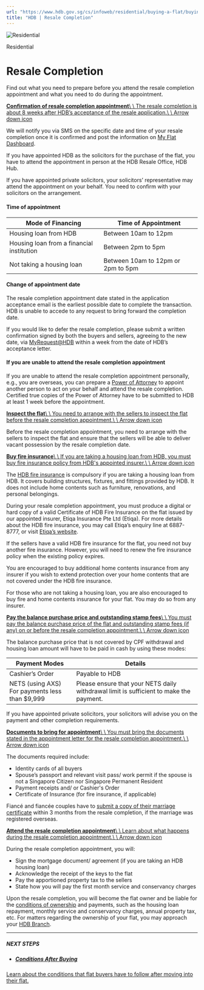 ```yaml
---
url: "https://www.hdb.gov.sg/cs/infoweb/residential/buying-a-flat/buying-procedure-for-resale-flats/resale-completion?anchor=balance-purchase-price"
title: "HDB | Resale Completion"
---
```


![Residential](https://www.hdb.gov.sg/cs/infoweb/-/media/HDBContent/Images/General/residential-masthead.jpg)

Residential


# Resale Completion

Find out what you need to prepare before you attend the resale completion appointment and what you need to do during the appointment.

[**Confirmation of resale completion appointment**\\
\\
The resale completion is about 8 weeks after HDB’s acceptance of the resale application.\\
\\
Arrow down icon](https://www.hdb.gov.sg/cs/infoweb/residential/buying-a-flat/buying-procedure-for-resale-flats/resale-completion?anchor=balance-purchase-price#Confirmationofresalecompletionappointment-1)

We will notify you via SMS on the specific date and time of your resale completion once it is confirmed and post the information on [My Flat Dashboard](https://services2.hdb.gov.sg/web/bp28/TimeLine/my-flat-dashboard).

If you have appointed HDB as the solicitors for the purchase of the flat, you have to attend the appointment in person at the HDB Resale Office, HDB Hub.

If you have appointed private solicitors, your solicitors’ representative may attend the appointment on your behalf. You need to confirm with your solicitors on the arrangement.

#### Time of appointment

| Mode of Financing | Time of Appointment |
| --- | --- |
| Housing loan from HDB | Between 10am to 12pm |
| Housing loan from a financial institution | Between 2pm to 5pm |
| Not taking a housing loan | Between 10am to 12pm or 2pm to 5pm |

#### Change of appointment date

The resale completion appointment date stated in the application acceptance email is the earliest possible date to complete the transaction. HDB is unable to accede to any request to bring forward the completion date.

If you would like to defer the resale completion, please submit a written confirmation signed by both the buyers and sellers, agreeing to the new date, via [MyRequest@HDB](https://services2.hdb.gov.sg/webapp/BE15AWMyRequest/BE15PMain) within a week from the date of HDB’s acceptance letter.

#### If you are unable to attend the resale completion appointment

If you are unable to attend the resale completion appointment personally, e.g., you are overseas, you can prepare a [Power of Attorney](https://www.hdb.gov.sg/cs/infoweb/residential/buying-a-flat/buying-procedure-for-resale-flats/resale-application/application?anchor=poa) to appoint another person to act on your behalf and attend the resale completion. Certified true copies of the Power of Attorney have to be submitted to HDB at least 1 week before the appointment.

[**Inspect the flat**\\
\\
You need to arrange with the sellers to inspect the flat before the resale completion appointment.\\
\\
Arrow down icon](https://www.hdb.gov.sg/cs/infoweb/residential/buying-a-flat/buying-procedure-for-resale-flats/resale-completion?anchor=balance-purchase-price#Inspecttheflat-2)

Before the resale completion appointment, you need to arrange with the sellers to inspect the flat and ensure that the sellers will be able to deliver vacant possession by the resale completion date.

[**Buy fire insurance**\\
\\
If you are taking a housing loan from HDB, you must buy fire insurance policy from HDB's appointed insurer.\\
\\
Arrow down icon](https://www.hdb.gov.sg/cs/infoweb/residential/buying-a-flat/buying-procedure-for-resale-flats/resale-completion?anchor=balance-purchase-price#Buyfireinsurance-3)

The [HDB fire insurance](https://www.hdb.gov.sg/cs/infoweb/residential/living-in-an-hdb-flat/fire-insurance) is compulsory if you are taking a housing loan from HDB. It covers building structures, fixtures, and fittings provided by HDB. It does not include home contents such as furniture, renovations, and personal belongings.

During your resale completion appointment, you must produce a digital or hard copy of a valid Certificate of HDB Fire Insurance on the flat issued by our appointed insurer, Etiqa Insurance Pte Ltd (Etiqa). For more details about the HDB fire insurance, you may call Etiqa’s enquiry line at 6887-8777, or visit [Etiqa’s website](http://www.etiqa.com.sg/fire-insurance).

If the sellers have a valid HDB fire insurance for the flat, you need not buy another fire insurance. However, you will need to renew the fire insurance policy when the existing policy expires.

You are encouraged to buy additional home contents insurance from any insurer if you wish to extend protection over your home contents that are not covered under the HDB fire insurance.

For those who are not taking a housing loan, you are also encouraged to buy fire and home contents insurance for your flat. You may do so from any insurer.

[**Pay the balance purchase price and outstanding stamp fees**\\
\\
You must pay the balance purchase price of the flat and outstanding stamp fees (if any) on or before the resale completion appointment.\\
\\
Arrow down icon](https://www.hdb.gov.sg/cs/infoweb/residential/buying-a-flat/buying-procedure-for-resale-flats/resale-completion?anchor=balance-purchase-price#Paythebalancepurchasepriceandoutstandingstampfees-4)

The balance purchase price that is not covered by CPF withdrawal and housing loan amount will have to be paid in cash by using these modes:

| Payment Modes | Details |
| --- | --- |
| Cashier’s Order | Payable to HDB |
| NETS (using AXS)<br>For payments less than $9,999 | Please ensure that your NETS daily withdrawal limit is sufficient to make the payment. |

If you have appointed private solicitors, your solicitors will advise you on the payment and other completion requirements.

[**Documents to bring for appointment**\\
\\
You must bring the documents stated in the appointment letter for the resale completion appointment.\\
\\
Arrow down icon](https://www.hdb.gov.sg/cs/infoweb/residential/buying-a-flat/buying-procedure-for-resale-flats/resale-completion?anchor=balance-purchase-price#Documentstobringforappointment-5)

The documents required include:

- Identity cards of all buyers
- Spouse’s passport and relevant visit pass/ work permit if the spouse is not a Singapore Citizen nor Singapore Permanent Resident
- Payment receipts and/ or Cashier's Order
- Certificate of Insurance (for fire insurance, if applicable)

Fiancé and fiancée couples have to [submit a copy of their marriage certificate](https://services2.hdb.gov.sg/webapp/BF12AWFeedback/BF12SFrontController?service=ServiceFeedback&operation=createFeedback) within 3 months from the resale completion, if the marriage was registered overseas.

[**Attend the resale completion appointment**\\
\\
Learn about what happens during the resale completion appointment.\\
\\
Arrow down icon](https://www.hdb.gov.sg/cs/infoweb/residential/buying-a-flat/buying-procedure-for-resale-flats/resale-completion?anchor=balance-purchase-price#Attendtheresalecompletionappointment-6)

During the resale completion appointment, you will:

- Sign the mortgage document/ agreement (if you are taking an HDB housing loan)
- Acknowledge the receipt of the keys to the flat
- Pay the apportioned property tax to the sellers
- State how you will pay the first month service and conservancy charges

Upon the resale completion, you will become the flat owner and be liable for the [conditions of ownership](https://www.hdb.gov.sg/cs/infoweb/residential/buying-a-flat/conditions-after-buying) and payments, such as the housing loan repayment, monthly service and conservancy charges, annual property tax, etc. For matters regarding the ownership of your flat, you may approach your [HDB Branch](https://www.hdb.gov.sg/cs/infoweb/contact-us).

* * *

##### NEXT STEPS

- ##### [Conditions After Buying](https://www.hdb.gov.sg/residential/buying-a-flat/conditions-after-buying)

[Learn about the conditions that flat buyers have to follow after moving into their flat.](https://www.hdb.gov.sg/residential/buying-a-flat/conditions-after-buying)
